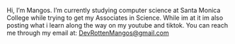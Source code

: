  Hi, I’m Mangos.
 I’m currently studying computer science at Santa Monica College while trying to get my Associates in Science. While im at it
 im also posting what i learn along the way on my youtube and tiktok.
 You can reach me through my email at:
 DevRottenMangos@gmail.com

<!---
Ecruz22004/Ecruz22004 is a ✨ special ✨ repository because its `README.md` (this file) appears on your GitHub profile.
You can click the Preview link to take a look at your changes.
--->

